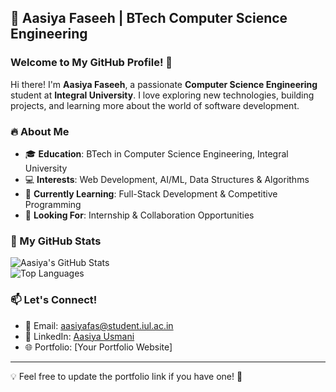 ## 📌 Aasiya Faseeh | BTech Computer Science Engineering  
### Welcome to My GitHub Profile! 🚀  

Hi there! I'm **Aasiya Faseeh**, a passionate **Computer Science Engineering** student at **Integral University**. I love exploring new technologies, building projects, and learning more about the world of software development.  

### 🔥 About Me  
- 🎓 **Education**: BTech in Computer Science Engineering, Integral University  
- 💻 **Interests**: Web Development, AI/ML, Data Structures & Algorithms  
- 🚀 **Currently Learning**: Full-Stack Development & Competitive Programming  
- 🎯 **Looking For**: Internship & Collaboration Opportunities  

### 📂 My GitHub Stats  
![Aasiya's GitHub Stats](https://github-readme-stats.vercel.app/api?username=aasiyafaseeh&show_icons=true&theme=tokyonight)  
![Top Languages](https://github-readme-stats.vercel.app/api/top-langs/?username=aasiyafaseeh&layout=compact&theme=tokyonight)  

### 📫 Let's Connect!  
- 📧 Email: [aasiyafas@student.iul.ac.in](mailto:aasiyafas@student.iul.ac.in)  
- 💼 LinkedIn: [Aasiya Usmani](https://www.linkedin.com/in/aasiya-usmani-a1453831a/)  
- 🌐 Portfolio: [Your Portfolio Website]  

---

💡 Feel free to update the portfolio link if you have one! 🚀  
